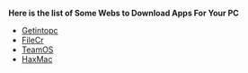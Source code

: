 <b>Here is the list of Some Webs to Download Apps For Your PC </b>


- [Getintopc](https://Getintopc.com/)
- [FileCr](https://filecr.com/)
- [TeamOS](https://www.teamos.xyz/)
- [HaxMac](https://haxmac.cc/)
